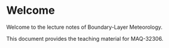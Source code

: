# Welcome
Welcome to the lecture notes of Boundary-Layer Meteorology.

This document provides the teaching material for MAQ-32306.

```{tableofcontents}
```
